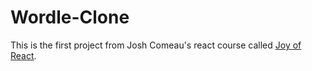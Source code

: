 # Wordle-Clone

This is the first project from Josh Comeau's react course called [Joy of React](https://www.joyofreact.com/).
